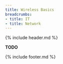 ```yaml
---
title: Wireless Basics
breadcrumbs:
- title: IT
- title: Network
---
```

{% include header.md %}

**TODO**

{% include footer.md %}
